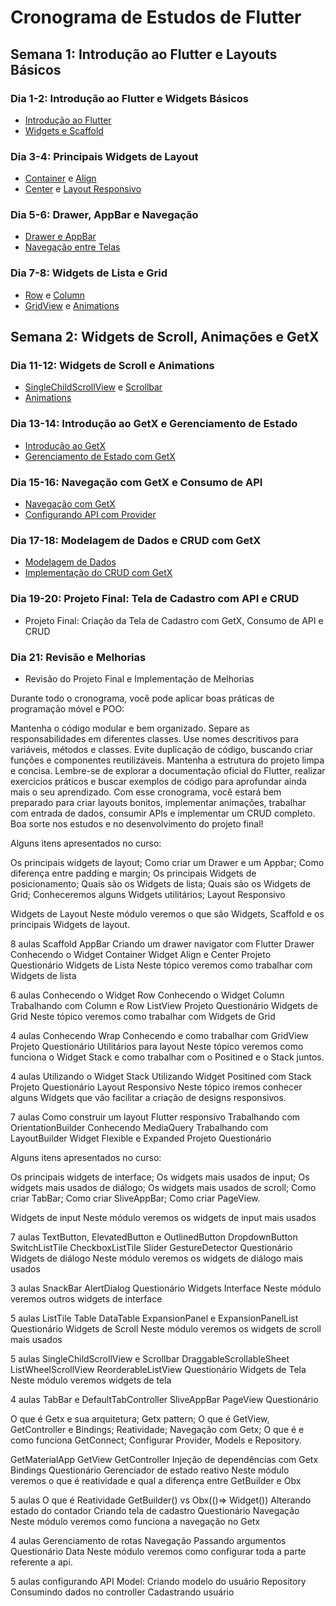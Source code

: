 # Cronograma de Estudos de Flutter

## Semana 1: Introdução ao Flutter e Layouts Básicos
### Dia 1-2: Introdução ao Flutter e Widgets Básicos
- [Introdução ao Flutter](https://flutter.dev/docs/get-started/install)
- [Widgets e Scaffold](https://flutter.dev/docs/development/ui/widgets-intro)

### Dia 3-4: Principais Widgets de Layout
- [Container](https://api.flutter.dev/flutter/widgets/Container-class.html) e [Align](https://api.flutter.dev/flutter/widgets/Align-class.html)
- [Center](https://api.flutter.dev/flutter/widgets/Center-class.html) e [Layout Responsivo](https://flutter.dev/docs/development/ui/layout/responsive)

### Dia 5-6: Drawer, AppBar e Navegação
- [Drawer e AppBar](https://flutter.dev/docs/cookbook/design/drawer)
- [Navegação entre Telas](https://flutter.dev/docs/cookbook/navigation/navigation-basics)

### Dia 7-8: Widgets de Lista e Grid
- [Row](https://api.flutter.dev/flutter/widgets/Row-class.html) e [Column](https://api.flutter.dev/flutter/widgets/Column-class.html)
- [GridView](https://flutter.dev/docs/cookbook/lists/grid-lists) e [Animations](https://flutter.dev/docs/development/ui/animations)

## Semana 2: Widgets de Scroll, Animações e GetX
### Dia 11-12: Widgets de Scroll e Animations
- [SingleChildScrollView](https://api.flutter.dev/flutter/widgets/SingleChildScrollView-class.html) e [Scrollbar](https://api.flutter.dev/flutter/widgets/Scrollbar-class.html)
- [Animations](https://flutter.dev/docs/development/ui/animations/intro)

### Dia 13-14: Introdução ao GetX e Gerenciamento de Estado
- [Introdução ao GetX](https://pub.dev/packages/get)
- [Gerenciamento de Estado com GetX](https://pub.dev/packages/get#state-management)

### Dia 15-16: Navegação com GetX e Consumo de API
- [Navegação com GetX](https://pub.dev/packages/get#routing)
- [Configurando API com Provider](https://flutter.dev/docs/development/data-and-backend/state-mgmt/simple)

### Dia 17-18: Modelagem de Dados e CRUD com GetX
- [Modelagem de Dados](https://flutter.dev/docs/development/data-and-backend/json)
- [Implementação do CRUD com GetX](https://flutter.dev/docs/cookbook/persistence/sqlite)

### Dia 19-20: Projeto Final: Tela de Cadastro com API e CRUD
- Projeto Final: Criação da Tela de Cadastro com GetX, Consumo de API e CRUD

### Dia 21: Revisão e Melhorias
- Revisão do Projeto Final e Implementação de Melhorias

Durante todo o cronograma, você pode aplicar boas práticas de programação móvel e POO:

Mantenha o código modular e bem organizado.
Separe as responsabilidades em diferentes classes.
Use nomes descritivos para variáveis, métodos e classes.
Evite duplicação de código, buscando criar funções e componentes reutilizáveis.
Mantenha a estrutura do projeto limpa e concisa.
Lembre-se de explorar a documentação oficial do Flutter, realizar exercícios práticos e buscar exemplos de código para aprofundar ainda mais o seu aprendizado. Com esse cronograma, você estará bem preparado para criar layouts bonitos, implementar animações, trabalhar com entrada de dados, consumir APIs e implementar um CRUD completo. Boa sorte nos estudos e no desenvolvimento do projeto final!




Alguns itens apresentados no curso:

Os principais widgets de layout;
Como criar um Drawer e um Appbar;
Como diferença entre padding e margin;
Os principais Widgets de posicionamento;
Quais são os Widgets de lista;
Quais são os Widgets de Grid;
Conheceremos alguns Widgets utilitários;
Layout Responsivo

Widgets de Layout
Neste módulo veremos o que são Widgets, Scaffold e os principais Widgets de layout.

8 aulas
Scaffold
AppBar
Criando um drawer navigator com Flutter
Drawer
Conhecendo o Widget Container
Widget Align e Center
Projeto
Questionário
Widgets de Lista
Neste tópico veremos como trabalhar com Widgets de lista

6 aulas
Conhecendo o Widget Row
Conhecendo o Widget Column
Trabalhando com Column e Row
ListView
Projeto
Questionário
Widgets de Grid
Neste tópico veremos como trabalhar com Widgets de Grid

4 aulas
Conhecendo Wrap
Conhecendo e como trabalhar com GridView
Projeto
Questionário
Utilitários para layout
Neste tópico veremos como funciona o Widget Stack e como trabalhar com o Positined e o Stack juntos.

4 aulas
Utilizando o Widget Stack
Utilizando Widget Positined com Stack
Projeto
Questionário
Layout Responsivo
Neste tópico iremos conhecer alguns Widgets que vão facilitar a criação de designs responsivos.

7 aulas
Como construir um layout Flutter responsivo
Trabalhando com OrientationBuilder
Conhecendo MediaQuery
Trabalhando com LayoutBuilder
Widget Flexible e Expanded
Projeto
Questionário


Alguns itens apresentados no curso:

Os principais widgets de interface;
Os widgets mais usados de input;
Os widgets mais usados de diálogo;
Os widgets mais usados de scroll;
Como criar TabBar;
Como criar SliveAppBar;
Como criar PageView.


Widgets de input
Neste módulo veremos os widgets de input mais usados

7 aulas
TextButton, ElevatedButton e OutlinedButton
DropdownButton
SwitchListTile
CheckboxListTile
Slider
GestureDetector
Questionário
Widgets de diálogo
Neste módulo veremos os widgets de diálogo mais usados

3 aulas
SnackBar
AlertDialog
Questionário
Widgets Interface
Neste módulo veremos outros widgets de interface

5 aulas
ListTile
Table
DataTable
ExpansionPanel e ExpansionPanelList
Questionário
Widgets de Scroll
Neste módulo veremos os widgets de scroll mais usados

5 aulas
SingleChildScrollView e Scrollbar
DraggableScrollableSheet
ListWheelScrollView
ReorderableListView
Questionário
Widgets de Tela
Neste módulo veremos widgets de tela

4 aulas
TabBar e DefaultTabController
SliveAppBar
PageView
Questionário


O que é Getx e sua arquitetura;
Getx pattern;
O que é GetView, GetController e Bindings;
Reatividade;
Navegação com Getx;
O que é e como funciona GetConnect;
Configurar Provider, Models e Repository.


GetMaterialApp
GetView
GetController
Injeção de dependências com Getx
Bindings
Questionário
Gerenciador de estado reativo
Neste módulo veremos o que é reatividade e qual a diferença entre GetBuilder e Obx

5 aulas
O que é Reatividade
GetBuilder() vs Obx(()=> Widget())
Alterando estado do contador
Criando tela de cadastro
Questionário
Navegação
Neste módulo veremos como funciona a navegação no Getx

4 aulas
Gerenciamento de rotas
Navegação
Passando argumentos
Questionário
Data
Neste módulo veremos como configurar toda a parte referente a api.

5 aulas
configurando API
Model: Criando modelo do usuário
Repository
Consumindo dados no controller
Cadastrando usuário